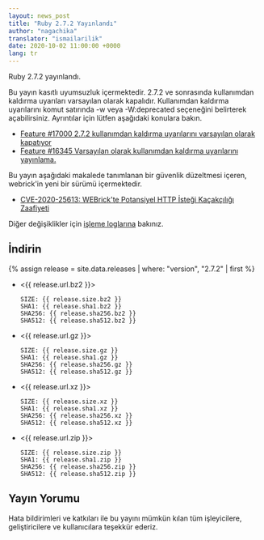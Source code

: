 ```yaml
---
layout: news_post
title: "Ruby 2.7.2 Yayınlandı"
author: "nagachika"
translator: "ismailarilik"
date: 2020-10-02 11:00:00 +0000
lang: tr
---
```


Ruby 2.7.2 yayınlandı.

Bu yayın kasıtlı uyumsuzluk içermektedir.
2.7.2 ve sonrasında kullanımdan kaldırma uyarıları varsayılan olarak kapalıdır.
Kullanımdan kaldırma uyarılarını komut satırında -w veya -W:deprecated seçeneğini belirterek açabilirsiniz.
Ayrıntılar için lütfen aşağıdaki konulara bakın.

* [Feature #17000 2.7.2 kullanımdan kaldırma uyarılarını varsayılan olarak kapatıyor](https://bugs.ruby-lang.org/issues/17000)
* [Feature #16345 Varsayılan olarak kullanımdan kaldırma uyarılarını yayınlama.](https://bugs.ruby-lang.org/issues/16345)

Bu yayın aşağıdaki makalede tanımlanan bir güvenlik düzeltmesi içeren, webrick'in yeni bir sürümü içermektedir.

* [CVE-2020-25613: WEBrick'te Potansiyel HTTP İsteği Kaçakçılığı Zaafiyeti](/tr/news/2020/09/29/http-request-smuggling-cve-2020-25613/)

Diğer değişiklikler için [işleme loglarına](https://github.com/ruby/ruby/compare/v2_7_1...v2_7_2) bakınız.

## İndirin

{% assign release = site.data.releases | where: "version", "2.7.2" | first %}

* <{{ release.url.bz2 }}>

      SIZE: {{ release.size.bz2 }}
      SHA1: {{ release.sha1.bz2 }}
      SHA256: {{ release.sha256.bz2 }}
      SHA512: {{ release.sha512.bz2 }}

* <{{ release.url.gz }}>

      SIZE: {{ release.size.gz }}
      SHA1: {{ release.sha1.gz }}
      SHA256: {{ release.sha256.gz }}
      SHA512: {{ release.sha512.gz }}

* <{{ release.url.xz }}>

      SIZE: {{ release.size.xz }}
      SHA1: {{ release.sha1.xz }}
      SHA256: {{ release.sha256.xz }}
      SHA512: {{ release.sha512.xz }}

* <{{ release.url.zip }}>

      SIZE: {{ release.size.zip }}
      SHA1: {{ release.sha1.zip }}
      SHA256: {{ release.sha256.zip }}
      SHA512: {{ release.sha512.zip }}

## Yayın Yorumu

Hata bildirimleri ve katkıları ile bu yayını mümkün kılan tüm işleyicilere, geliştiricilere ve kullanıcılara teşekkür ederiz.
